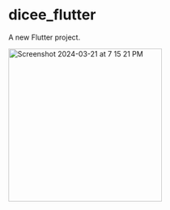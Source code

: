 # dicee_flutter

A new Flutter project.

<img width="303" alt="Screenshot 2024-03-21 at 7 15 21 PM" src="https://github.com/gulfam-dev/dice_flutter/assets/146335824/4ea79037-3539-4893-a979-9de43fbf733a">


